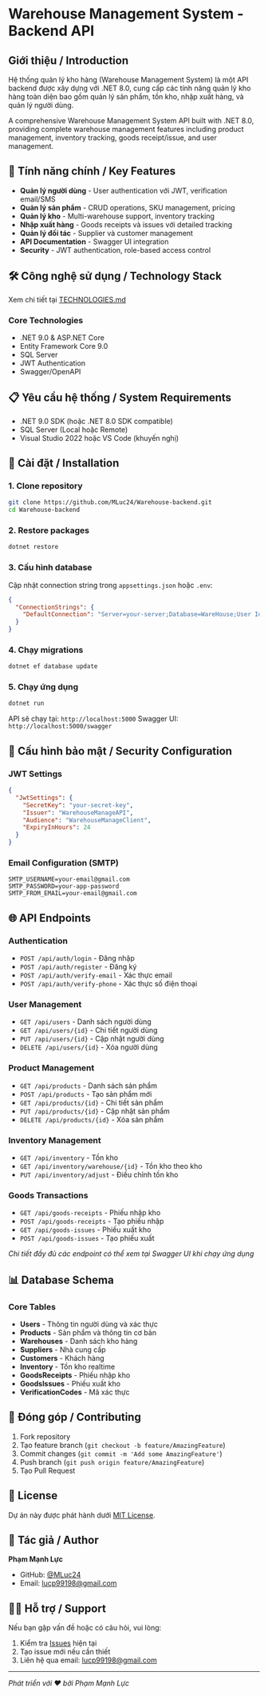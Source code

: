 # Warehouse Management System - Backend API

## Giới thiệu / Introduction

Hệ thống quản lý kho hàng (Warehouse Management System) là một API backend được xây dựng với .NET 8.0, cung cấp các tính năng quản lý kho hàng toàn diện bao gồm quản lý sản phẩm, tồn kho, nhập xuất hàng, và quản lý người dùng.

A comprehensive Warehouse Management System API built with .NET 8.0, providing complete warehouse management features including product management, inventory tracking, goods receipt/issue, and user management.

## 🚀 Tính năng chính / Key Features

- **Quản lý người dùng** - User authentication với JWT, verification email/SMS
- **Quản lý sản phẩm** - CRUD operations, SKU management, pricing
- **Quản lý kho** - Multi-warehouse support, inventory tracking
- **Nhập xuất hàng** - Goods receipts và issues với detailed tracking
- **Quản lý đối tác** - Supplier và customer management
- **API Documentation** - Swagger UI integration
- **Security** - JWT authentication, role-based access control

## 🛠️ Công nghệ sử dụng / Technology Stack

Xem chi tiết tại [TECHNOLOGIES.md](./TECHNOLOGIES.md)

### Core Technologies
- .NET 9.0 & ASP.NET Core
- Entity Framework Core 9.0
- SQL Server
- JWT Authentication
- Swagger/OpenAPI

## 📋 Yêu cầu hệ thống / System Requirements

- .NET 9.0 SDK (hoặc .NET 8.0 SDK compatible)
- SQL Server (Local hoặc Remote)
- Visual Studio 2022 hoặc VS Code (khuyến nghị)

## 🔧 Cài đặt / Installation

### 1. Clone repository
```bash
git clone https://github.com/MLuc24/Warehouse-backend.git
cd Warehouse-backend
```

### 2. Restore packages
```bash
dotnet restore
```

### 3. Cấu hình database
Cập nhật connection string trong `appsettings.json` hoặc `.env`:

```json
{
  "ConnectionStrings": {
    "DefaultConnection": "Server=your-server;Database=WareHouse;User Id=sa;Password=your-password;MultipleActiveResultSets=true;TrustServerCertificate=True"
  }
}
```

### 4. Chạy migrations
```bash
dotnet ef database update
```

### 5. Chạy ứng dụng
```bash
dotnet run
```

API sẽ chạy tại: `http://localhost:5000`
Swagger UI: `http://localhost:5000/swagger`

## 🔐 Cấu hình bảo mật / Security Configuration

### JWT Settings
```json
{
  "JwtSettings": {
    "SecretKey": "your-secret-key",
    "Issuer": "WarehouseManageAPI",
    "Audience": "WarehouseManageClient",
    "ExpiryInHours": 24
  }
}
```

### Email Configuration (SMTP)
```env
SMTP_USERNAME=your-email@gmail.com
SMTP_PASSWORD=your-app-password
SMTP_FROM_EMAIL=your-email@gmail.com
```

## 🌐 API Endpoints

### Authentication
- `POST /api/auth/login` - Đăng nhập
- `POST /api/auth/register` - Đăng ký
- `POST /api/auth/verify-email` - Xác thực email
- `POST /api/auth/verify-phone` - Xác thực số điện thoại

### User Management
- `GET /api/users` - Danh sách người dùng
- `GET /api/users/{id}` - Chi tiết người dùng
- `PUT /api/users/{id}` - Cập nhật người dùng
- `DELETE /api/users/{id}` - Xóa người dùng

### Product Management
- `GET /api/products` - Danh sách sản phẩm
- `POST /api/products` - Tạo sản phẩm mới
- `GET /api/products/{id}` - Chi tiết sản phẩm
- `PUT /api/products/{id}` - Cập nhật sản phẩm
- `DELETE /api/products/{id}` - Xóa sản phẩm

### Inventory Management
- `GET /api/inventory` - Tồn kho
- `GET /api/inventory/warehouse/{id}` - Tồn kho theo kho
- `PUT /api/inventory/adjust` - Điều chỉnh tồn kho

### Goods Transactions
- `GET /api/goods-receipts` - Phiếu nhập kho
- `POST /api/goods-receipts` - Tạo phiếu nhập
- `GET /api/goods-issues` - Phiếu xuất kho
- `POST /api/goods-issues` - Tạo phiếu xuất

*Chi tiết đầy đủ các endpoint có thể xem tại Swagger UI khi chạy ứng dụng*

## 📊 Database Schema

### Core Tables
- **Users** - Thông tin người dùng và xác thực
- **Products** - Sản phẩm và thông tin cơ bản
- **Warehouses** - Danh sách kho hàng
- **Suppliers** - Nhà cung cấp
- **Customers** - Khách hàng
- **Inventory** - Tồn kho realtime
- **GoodsReceipts** - Phiếu nhập kho
- **GoodsIssues** - Phiếu xuất kho
- **VerificationCodes** - Mã xác thực

## 🤝 Đóng góp / Contributing

1. Fork repository
2. Tạo feature branch (`git checkout -b feature/AmazingFeature`)
3. Commit changes (`git commit -m 'Add some AmazingFeature'`)
4. Push branch (`git push origin feature/AmazingFeature`)
5. Tạo Pull Request

## 📝 License

Dự án này được phát hành dưới [MIT License](LICENSE).

## 👤 Tác giả / Author

**Phạm Mạnh Lực**
- GitHub: [@MLuc24](https://github.com/MLuc24)
- Email: lucp99198@gmail.com

## 🙋‍♂️ Hỗ trợ / Support

Nếu bạn gặp vấn đề hoặc có câu hỏi, vui lòng:
1. Kiểm tra [Issues](https://github.com/MLuc24/Warehouse-backend/issues) hiện tại
2. Tạo issue mới nếu cần thiết
3. Liên hệ qua email: lucp99198@gmail.com

---

*Phát triển với ❤️ bởi Phạm Mạnh Lực*